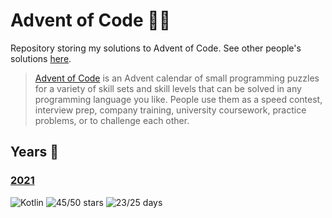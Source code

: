 # Advent of Code 🎄🌟
Repository storing my solutions to Advent of Code. See other people's solutions [here][awesome].

> [Advent of Code][aoc] is an Advent calendar of small programming puzzles for a variety of skill sets and skill
> levels that can be solved in any programming language you like. People use them as a speed contest, interview
> prep, company training, university coursework, practice problems, or to challenge each other.

## Years 📅
### [2021](aoc-2021-kotlin)
![Kotlin](https://img.shields.io/badge/Kotlin-grey?logo=Kotlin)
![45/50 stars](https://img.shields.io/badge/🌟%20stars-45/50-orange)
![23/25 days](https://img.shields.io/badge/📅%20days-23/25-blue)

[aoc]: https://adventofcode.com

[awesome]: https://github.com/Bogdanp/awesome-advent-of-code
